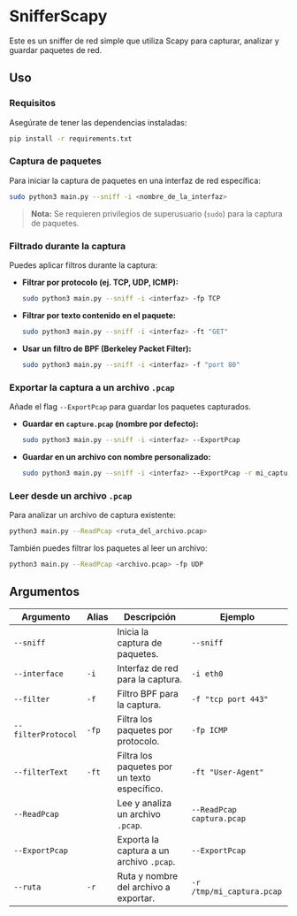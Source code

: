 # SnifferScapy

Este es un sniffer de red simple que utiliza Scapy para capturar, analizar y guardar paquetes de red.

## Uso

### Requisitos

Asegúrate de tener las dependencias instaladas:

```bash
pip install -r requirements.txt
```

### Captura de paquetes

Para iniciar la captura de paquetes en una interfaz de red específica:

```bash
sudo python3 main.py --sniff -i <nombre_de_la_interfaz>
```

> **Nota:** Se requieren privilegios de superusuario (`sudo`) para la captura de paquetes.

### Filtrado durante la captura

Puedes aplicar filtros durante la captura:

- **Filtrar por protocolo (ej. TCP, UDP, ICMP):**
  ```bash
  sudo python3 main.py --sniff -i <interfaz> -fp TCP
  ```

- **Filtrar por texto contenido en el paquete:**
  ```bash
  sudo python3 main.py --sniff -i <interfaz> -ft "GET"
  ```

- **Usar un filtro de BPF (Berkeley Packet Filter):**
  ```bash
  sudo python3 main.py --sniff -i <interfaz> -f "port 80"
  ```

### Exportar la captura a un archivo `.pcap`

Añade el flag `--ExportPcap` para guardar los paquetes capturados.

- **Guardar en `capture.pcap` (nombre por defecto):**
  ```bash
  sudo python3 main.py --sniff -i <interfaz> --ExportPcap
  ```

- **Guardar en un archivo con nombre personalizado:**
  ```bash
  sudo python3 main.py --sniff -i <interfaz> --ExportPcap -r mi_captura.pcap
  ```

### Leer desde un archivo `.pcap`

Para analizar un archivo de captura existente:

```bash
python3 main.py --ReadPcap <ruta_del_archivo.pcap>
```

También puedes filtrar los paquetes al leer un archivo:

```bash
python3 main.py --ReadPcap <archivo.pcap> -fp UDP
```

## Argumentos

| Argumento | Alias | Descripción | Ejemplo |
|---|---|---|---|
| `--sniff` | | Inicia la captura de paquetes. | `--sniff` |
| `--interface` | `-i` | Interfaz de red para la captura. | `-i eth0` |
| `--filter` | `-f` | Filtro BPF para la captura. | `-f "tcp port 443"` |
| `--filterProtocol` | `-fp` | Filtra los paquetes por protocolo. | `-fp ICMP` |
| `--filterText` | `-ft` | Filtra los paquetes por un texto específico. | `-ft "User-Agent"` |
| `--ReadPcap` | | Lee y analiza un archivo `.pcap`. | `--ReadPcap captura.pcap` |
| `--ExportPcap` | | Exporta la captura a un archivo `.pcap`. | `--ExportPcap` |
| `--ruta` | `-r` | Ruta y nombre del archivo a exportar. | `-r /tmp/mi_captura.pcap` |
